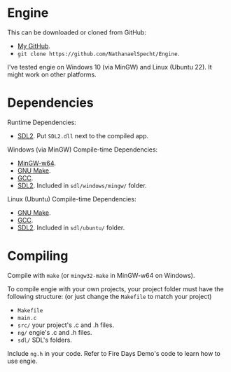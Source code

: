 
# Engine

This can be downloaded or cloned from GitHub:
- [My GitHub](https://github.com/NathanaelSpecht/Engine).
- `git clone https://github.com/NathanaelSpecht/Engine`.

I've tested engie on Windows 10 (via MinGW) and Linux (Ubuntu 22).
It might work on other platforms.

# Dependencies

Runtime Dependencies:
- [SDL2](https://libsdl.org). Put `SDL2.dll` next to the compiled app.

Windows (via MinGW) Compile-time Dependencies:
- [MinGW-w64](https://mingw-w64.org).
- [GNU Make](https://gnu.org/software/make).
- [GCC](https://gcc.gnu.org).
- [SDL2](https://libsdl.org). Included in `sdl/windows/mingw/` folder.

Linux (Ubuntu) Compile-time Dependencies:
- [GNU Make](https://gnu.org/software/make).
- [GCC](https://gcc.gnu.org).
- [SDL2](https://libsdl.org). Included in `sdl/ubuntu/` folder.

# Compiling

Compile with `make` (or `mingw32-make` in MinGW-w64 on Windows).

To compile engie with your own projects, your project folder must have the 
following structure: (or just change the `Makefile` to match your project)
- `Makefile`
- `main.c`
- `src/` your project's .c and .h files.
- `ng/` engie's .c and .h files.
- `sdl/` SDL's folders.

Include `ng.h` in your code.
Refer to Fire Days Demo's code to learn how to use engie.


